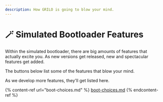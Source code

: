 ```yaml
---
description: How GRILO is going to blow your mind.
---
```


# 🪄 Simulated Bootloader Features

Within the simulated bootloader, there are big amounts of features that actually excite you. As new versions get released, new and spectacular features get added.

The buttons below list some of the features that blow your mind.

As we develop more features, they'll get listed here.

{% content-ref url="boot-choices.md" %}
[boot-choices.md](boot-choices.md)
{% endcontent-ref %}
